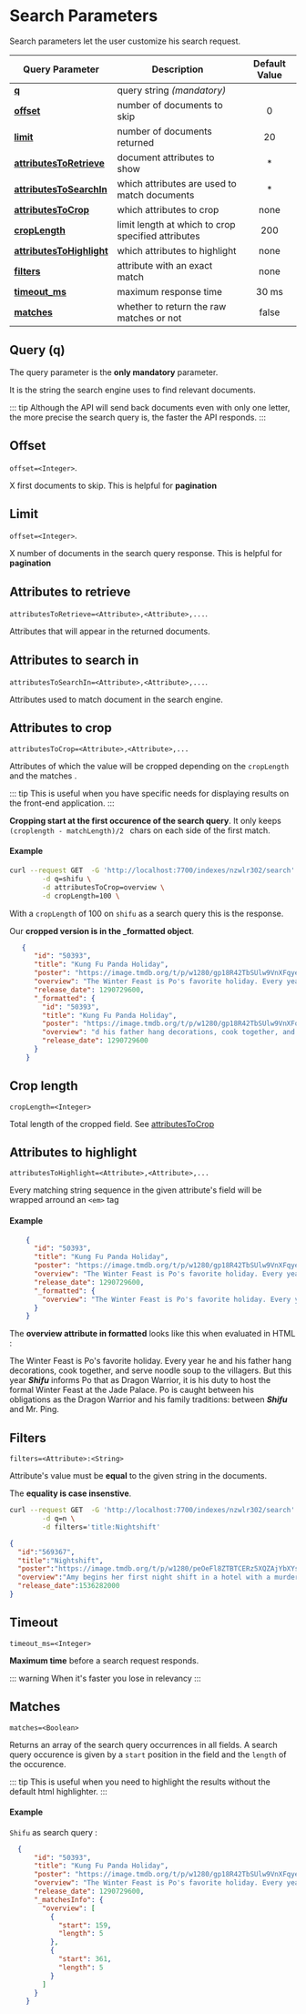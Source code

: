# Search Parameters

Search parameters let the user customize his search request.

| Query Parameter           | Description                                        | Default Value |
|---------------------------|----------------------------------------------------|:-------------:|
| **[q](/advanced_guides/search_parameters.md#query-q)**                     | query string _(mandatory)_                         |               |
| **[offset](/advanced_guides/search_parameters.md#offset)**                | number of documents to skip                        | 0             |
| **[limit](/advanced_guides/search_parameters.md#limit)**                 | number of documents returned                       | 20            |
| **[attributesToRetrieve](/advanced_guides/search_parameters.md#attributes-to-retrieve)**  | document attributes to show                        | *             |
| **[attributesToSearchIn](/advanced_guides/search_parameters.md#attributes-to-search-in)**  | which attributes are used to match documents       | *             |
| **[attributesToCrop](/advanced_guides/search_parameters.md#attributes-to-crop)**      | which attributes to crop                           | none          |
| **[cropLength](/advanced_guides/search_parameters.md#crop-length)**            | limit length at which to crop specified attributes | 200           |
| **[attributesToHighlight](/advanced_guides/search_parameters.md#attributes-to-highlight)** | which attributes to highlight                      | none          |
| **[filters](/advanced_guides/search_parameters.md#filters)**               |  attribute with an exact match                     | none          |
| **[timeout_ms](/advanced_guides/search_parameters.md#timeout)**            | maximum response time                              | 30 ms         |
| **[matches](/advanced_guides/search_parameters.md#matches)**               | whether to return the raw matches or not           | false         |

## Query (q)

The query parameter is the **only mandatory** parameter.

It is the string the search engine uses to find relevant documents.

::: tip
Although the API will send back documents even with only one letter, the more precise the search query is, the faster the API responds.
:::

## Offset

`offset=<Integer>`.

X first documents to skip. This is helpful for **pagination**

## Limit

`offset=<Integer>`.

X number of documents in the search query response. This is helpful for **pagination**

## Attributes to retrieve

`attributesToRetrieve=<Attribute>,<Attribute>,...`.

Attributes that will appear in the returned documents.

## Attributes to search in

`attributesToSearchIn=<Attribute>,<Attribute>,...`.

Attributes used to match document in the search engine.

## Attributes to crop

`attributesToCrop=<Attribute>,<Attribute>,...`

Attributes of which the value will be cropped depending on the `cropLength` and the matches .

::: tip
This is useful when you have specific needs for displaying results on the front-end application.
:::

**Cropping start at the first occurence of the search query**. It only keeps `(croplength - matchLength)/2 ` chars on each side of the first match.

#### Example

```bash
curl --request GET  -G 'http://localhost:7700/indexes/nzwlr302/search' \
        -d q=shifu \
        -d attributesToCrop=overview \
        -d cropLength=100 \
```

With a `cropLength` of 100 on `shifu` as a search query  this is the response.

Our **cropped version is in the _formatted object**.

```json
   {
      "id": "50393",
      "title": "Kung Fu Panda Holiday",
      "poster": "https://image.tmdb.org/t/p/w1280/gp18R42TbSUlw9VnXFqyecm52lq.jpg",
      "overview": "The Winter Feast is Po's favorite holiday. Every year he and his father hang decorations, cook together, and serve noodle soup to the villagers. But this year Shifu informs Po that as Dragon Warrior, it is his duty to host the formal Winter Feast at the Jade Palace. Po is caught between his obligations as the Dragon Warrior and his family traditions: between Shifu and Mr. Ping.",
      "release_date": 1290729600,
      "_formatted": {
        "id": "50393",
        "title": "Kung Fu Panda Holiday",
        "poster": "https://image.tmdb.org/t/p/w1280/gp18R42TbSUlw9VnXFqyecm52lq.jpg",
        "overview": "d his father hang decorations, cook together, and serve noodle soup to the villagers. But this year Shifu informs Po that as Dragon Warrior, it is his duty to host the formal Winter Feast at the Jade ",
        "release_date": 1290729600
      }
    }
```

## Crop length

`cropLength=<Integer>`

Total length of the cropped field. See [attributesToCrop](/advanced_guides/search_parameters.md#attributes-to-crop)

## Attributes to highlight

`attributesToHighlight=<Attribute>,<Attribute>,...`

Every matching string sequence in the given attribute's field will be wrapped arround an `<em>` tag

#### Example

```json
    {
      "id": "50393",
      "title": "Kung Fu Panda Holiday",
      "poster": "https://image.tmdb.org/t/p/w1280/gp18R42TbSUlw9VnXFqyecm52lq.jpg",
      "overview": "The Winter Feast is Po's favorite holiday. Every year he and his father hang decorations, cook together, and serve noodle soup to the villagers. But this year Shifu informs Po that as Dragon Warrior, it is his duty to host the formal Winter Feast at the Jade Palace. Po is caught between his obligations as the Dragon Warrior and his family traditions: between Shifu and Mr. Ping.",
      "release_date": 1290729600,
      "_formatted": {
        "overview": "The Winter Feast is Po's favorite holiday. Every year he and his father hang decorations, cook together, and serve noodle soup to the villagers. But this year <em>Shifu</em> informs Po that as Dragon Warrior, it is his duty to host the formal Winter Feast at the Jade Palace. Po is caught between his obligations as the Dragon Warrior and his family traditions: between <em>Shifu</em> and Mr. Ping."
      }
    }
```
The **overview attribute in formatted** looks like this when evaluated in HTML :


The Winter Feast is Po's favorite holiday. Every year he and his father hang decorations, cook together, and serve noodle soup to the villagers. But this year <em>**Shifu**</em> informs Po that as Dragon Warrior, it is his duty to host the formal Winter Feast at the Jade Palace. Po is caught between his obligations as the Dragon Warrior and his family traditions: between <em>**Shifu**</em> and Mr. Ping.

## Filters

`filters=<Attribute>:<String>`

Attribute's value must be **equal** to the given string in the documents.

The **equality is case insenstive**.

```bash
curl --request GET  -G 'http://localhost:7700/indexes/nzwlr302/search' \
        -d q=n \
        -d filters='title:Nightshift'
```

```json
{
  "id":"569367",
  "title":"Nightshift",
  "poster":"https://image.tmdb.org/t/p/w1280/peOeFl8ZTBTCERz5XQZAjYbXYsQ.jpg",
  "overview":"Amy begins her first night shift in a hotel with a murderous past. Witnessing terrifying events and trapped within a loop, Amy must find a way to escape the flesh obsessed murderer and save residents of the hotel.",
  "release_date":1536282000
}
```

## Timeout

`timeout_ms=<Integer>`

**Maximum time** before a search request responds.

::: warning
When it's faster you lose in relevancy
:::

## Matches

`matches=<Boolean>`

Returns an array of the search query occurrences in all fields. A search query occurence is given by a `start` position in the field and the `length` of the occurence.

::: tip
This is useful when you need to highlight the results without the default html highlighter.
:::


#### Example

`Shifu` as search query :

```json
  {
      "id": "50393",
      "title": "Kung Fu Panda Holiday",
      "poster": "https://image.tmdb.org/t/p/w1280/gp18R42TbSUlw9VnXFqyecm52lq.jpg",
      "overview": "The Winter Feast is Po's favorite holiday. Every year he and his father hang decorations, cook together, and serve noodle soup to the villagers. But this year Shifu informs Po that as Dragon Warrior, it is his duty to host the formal Winter Feast at the Jade Palace. Po is caught between his obligations as the Dragon Warrior and his family traditions: between Shifu and Mr. Ping.",
      "release_date": 1290729600,
      "_matchesInfo": {
        "overview": [
          {
            "start": 159,
            "length": 5
          },
          {
            "start": 361,
            "length": 5
          }
        ]
      }
    }
  ```
